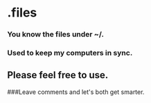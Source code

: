 # .files
### You know the files under ~/.
### Used to keep my computers in sync. 

## Please feel free to use.
###Leave comments and let's both get smarter.


